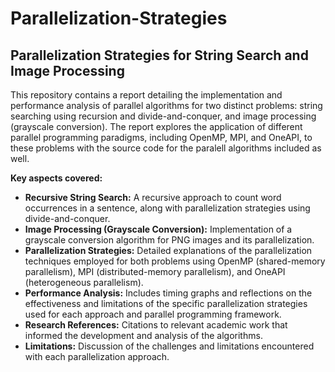 # Parallelization-Strategies
## Parallelization Strategies for String Search and Image Processing

This repository contains a report detailing the implementation and performance analysis of parallel algorithms for two distinct problems: string searching using recursion and divide-and-conquer, and image processing (grayscale conversion). The report explores the application of different parallel programming paradigms, including OpenMP, MPI, and OneAPI, to these problems with the source code for the paralell algorithms included as well.

**Key aspects covered:**

* **Recursive String Search:** A recursive approach to count word occurrences in a sentence, along with parallelization strategies using divide-and-conquer.
* **Image Processing (Grayscale Conversion):** Implementation of a grayscale conversion algorithm for PNG images and its parallelization.
* **Parallelization Strategies:** Detailed explanations of the parallelization techniques employed for both problems using OpenMP (shared-memory parallelism), MPI (distributed-memory parallelism), and OneAPI (heterogeneous parallelism).
* **Performance Analysis:** Includes timing graphs and reflections on the effectiveness and limitations of the specific parallelization strategies used for each approach and parallel programming framework.
* **Research References:** Citations to relevant academic work that informed the development and analysis of the algorithms.
* **Limitations:** Discussion of the challenges and limitations encountered with each parallelization approach.
